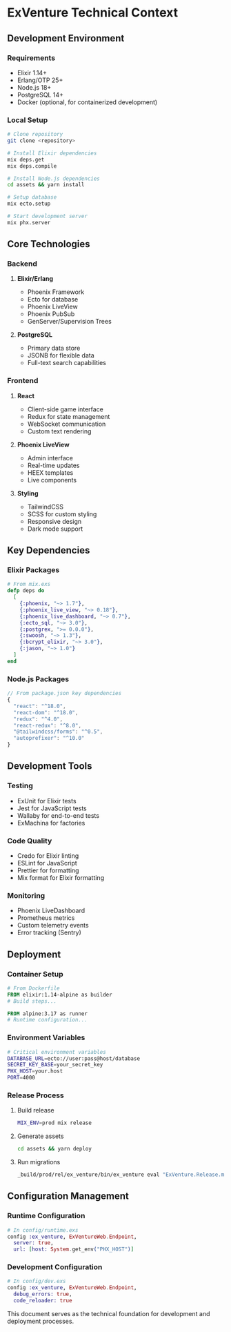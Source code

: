 # ExVenture Technical Context

## Development Environment

### Requirements
- Elixir 1.14+
- Erlang/OTP 25+
- Node.js 18+
- PostgreSQL 14+
- Docker (optional, for containerized development)

### Local Setup
```bash
# Clone repository
git clone <repository>

# Install Elixir dependencies
mix deps.get
mix deps.compile

# Install Node.js dependencies
cd assets && yarn install

# Setup database
mix ecto.setup

# Start development server
mix phx.server
```

## Core Technologies

### Backend
1. **Elixir/Erlang**
   - Phoenix Framework
   - Ecto for database
   - Phoenix LiveView
   - Phoenix PubSub
   - GenServer/Supervision Trees

2. **PostgreSQL**
   - Primary data store
   - JSONB for flexible data
   - Full-text search capabilities

### Frontend
1. **React**
   - Client-side game interface
   - Redux for state management
   - WebSocket communication
   - Custom text rendering

2. **Phoenix LiveView**
   - Admin interface
   - Real-time updates
   - HEEX templates
   - Live components

3. **Styling**
   - TailwindCSS
   - SCSS for custom styling
   - Responsive design
   - Dark mode support

## Key Dependencies

### Elixir Packages
```elixir
# From mix.exs
defp deps do
  [
    {:phoenix, "~> 1.7"},
    {:phoenix_live_view, "~> 0.18"},
    {:phoenix_live_dashboard, "~> 0.7"},
    {:ecto_sql, "~> 3.0"},
    {:postgrex, ">= 0.0.0"},
    {:swoosh, "~> 1.3"},
    {:bcrypt_elixir, "~> 3.0"},
    {:jason, "~> 1.0"}
  ]
end
```

### Node.js Packages
```javascript
// From package.json key dependencies
{
  "react": "^18.0",
  "react-dom": "^18.0",
  "redux": "^4.0",
  "react-redux": "^8.0",
  "@tailwindcss/forms": "^0.5",
  "autoprefixer": "^10.0"
}
```

## Development Tools

### Testing
- ExUnit for Elixir tests
- Jest for JavaScript tests
- Wallaby for end-to-end tests
- ExMachina for factories

### Code Quality
- Credo for Elixir linting
- ESLint for JavaScript
- Prettier for formatting
- Mix format for Elixir formatting

### Monitoring
- Phoenix LiveDashboard
- Prometheus metrics
- Custom telemetry events
- Error tracking (Sentry)

## Deployment

### Container Setup
```dockerfile
# From Dockerfile
FROM elixir:1.14-alpine as builder
# Build steps...

FROM alpine:3.17 as runner
# Runtime configuration...
```

### Environment Variables
```bash
# Critical environment variables
DATABASE_URL=ecto://user:pass@host/database
SECRET_KEY_BASE=your_secret_key
PHX_HOST=your.host
PORT=4000
```

### Release Process
1. Build release
   ```bash
   MIX_ENV=prod mix release
   ```
2. Generate assets
   ```bash
   cd assets && yarn deploy
   ```
3. Run migrations
   ```bash
   _build/prod/rel/ex_venture/bin/ex_venture eval "ExVenture.Release.migrate"
   ```

## Configuration Management

### Runtime Configuration
```elixir
# In config/runtime.exs
config :ex_venture, ExVentureWeb.Endpoint,
  server: true,
  url: [host: System.get_env("PHX_HOST")]
```

### Development Configuration
```elixir
# In config/dev.exs
config :ex_venture, ExVentureWeb.Endpoint,
  debug_errors: true,
  code_reloader: true
```

This document serves as the technical foundation for development and deployment processes.

